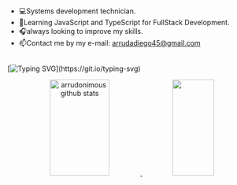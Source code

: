 -  💻Systems development technician.
-  📖Learning JavaScript and TypeScript for FullStack Development.
-  🎧always looking to improve my skills.
-  📫Contact me by my e-mail: arrudadiego45@gmail.com

##

[![Typing SVG](https://readme-typing-svg.herokuapp.com/?color=00bfbf&size=35&center=true&vCenter=true&width=1000&lines=Hello,+My+Name+is+Diego+Arruda;I'm+a+systems+development+technician;)](https://git.io/typing-svg)
  
<div align="center">
  <a href="https://github.com/Arrudonimous">  
  <img width="49%" height="195px" src="https://github-readme-stats.vercel.app/api?username=arrudonimous&show_icons=true&count_private=true&hide_border=true&title_color=00bfbf&icon_color=00bfbf&text_color=c9d1d9&bg_color=0d1117" alt="arrudonimous github stats" /> 
  <img width="41%" height="195px" src="https://github-readme-stats.vercel.app/api/top-langs/?username=arrudonimous&layout=compact&hide_border=true&title_color=00bfbf&text_color=00bfbf&bg_color=0d1117" />
</div>
  
<!-- <div style="width="400em" align="center"> 
  
  ![Snake animation](https://github.com/arrudonimous/arrudonimous/blob/output/github-contribution-grid-snake.svg)
  
</div> -->
